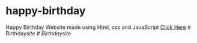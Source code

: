 # happy-birthday
Happy Birthday Website made using Html, css and JavaScript
<a href="https://programmergaurav.me/happy-birthday/?name=Gaurav" target="blank">Click Here</a>
#   B i r t h d a y _ s i t e  
 #   B i r t h d a y _ s i t e  
 